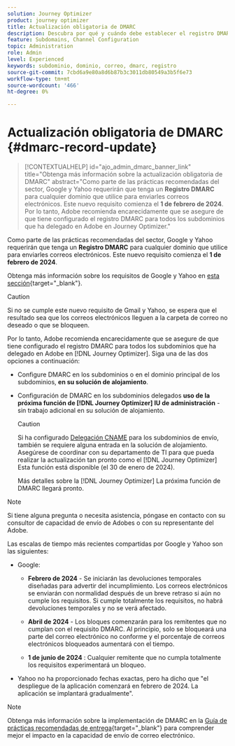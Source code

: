 ```yaml
---
solution: Journey Optimizer
product: journey optimizer
title: Actualización obligatoria de DMARC
description: Descubra por qué y cuándo debe establecer el registro DMARC en Journey Optimizer
feature: Subdomains, Channel Configuration
topic: Administration
role: Admin
level: Experienced
keywords: subdominio, dominio, correo, dmarc, registro
source-git-commit: 7cbd6a9e80a8d6b87b3c3011db80549a3b5f6e73
workflow-type: tm+mt
source-wordcount: '466'
ht-degree: 0%

---
```


# Actualización obligatoria de DMARC {#dmarc-record-update}

>[!CONTEXTUALHELP]
>id="ajo_admin_dmarc_banner_link"
>title="Obtenga más información sobre la actualización obligatoria de DMARC"
>abstract="Como parte de las prácticas recomendadas del sector, Google y Yahoo requerirán que tenga un **Registro DMARC** para cualquier dominio que utilice para enviarles correos electrónicos. Este nuevo requisito comienza el **1 de febrero de 2024**. <br>Por lo tanto, Adobe recomienda encarecidamente que se asegure de que tiene configurado el registro DMARC para todos los subdominios que ha delegado en Adobe en Journey Optimizer."

Como parte de las prácticas recomendadas del sector, Google y Yahoo requerirán que tenga un **Registro DMARC** para cualquier dominio que utilice para enviarles correos electrónicos. Este nuevo requisito comienza el **1 de febrero de 2024**.

Obtenga más información sobre los requisitos de Google y Yahoo en [esta sección](https://experienceleague.adobe.com/docs/deliverability-learn/deliverability-best-practice-guide/additional-resources/guidance-around-changes-to-google-and-yahoo.html?lang=en#dmarc%3A){target="_blank"}.

>[!CAUTION]
>
>Si no se cumple este nuevo requisito de Gmail y Yahoo, se espera que el resultado sea que los correos electrónicos lleguen a la carpeta de correo no deseado o que se bloqueen.

Por lo tanto, Adobe recomienda encarecidamente que se asegure de que tiene configurado el registro DMARC para todos los subdominios que ha delegado en Adobe en [!DNL Journey Optimizer]. Siga una de las dos opciones a continuación:

* Configure DMARC en los subdominios o en el dominio principal de los subdominios, **en su solución de alojamiento**.

* Configuración de DMARC en los subdominios delegados **uso de la próxima función de [!DNL Journey Optimizer] IU de administración** - sin trabajo adicional en su solución de alojamiento.

  >[!CAUTION]
  >
  >Si ha configurado [Delegación CNAME](delegate-subdomain.md#cname-subdomain-delegation) para los subdominios de envío, también se requiere alguna entrada en la solución de alojamiento. Asegúrese de coordinar con su departamento de TI para que pueda realizar la actualización tan pronto como el [!DNL Journey Optimizer] Esta función está disponible (el 30 de enero de 2024). <!--and be ready on February 1st, 2024-->

  Más detalles sobre la [!DNL Journey Optimizer] La próxima función de DMARC llegará pronto.

<!--
* If you have [fully delegated](delegate-subdomain.md#full-subdomain-delegation) your sending subdomains to Adobe, follow either one of the two options below:

    * Set up DMARC on your subdomains or on the parent domain of your subdomains **in your hosting solution**.

    * Set up DMARC on your delegated subdomains **using the upcoming feature in the [!DNL Journey Optimizer] administration UI** - with no extra work on your hosting solution.

* If you have set up [CNAME delegation](delegate-subdomain.md#cname-subdomain-delegation) for your sending subdomains, follow either one of the two options below:
    * Set up DMARC on your subdomains or on the parent domain of your subdomains **in your hosting solution**.
    * Set up DMARC on your delegated subdomains **using the upcoming feature in the [!DNL Journey Optimizer] administration UI**. However, it will also require entry in your hosting solution. Consequently, make sure you coordinate with your IT department so that they can perform the update as soon as the [!DNL Journey Optimizer] feature is available (on January, 30) - and be ready on February 1st, 2024.
    
-->

>[!NOTE]
>
>Si tiene alguna pregunta o necesita asistencia, póngase en contacto con su consultor de capacidad de envío de Adobes o con su representante del Adobe.

Las escalas de tiempo más recientes compartidas por Google y Yahoo son las siguientes:

* Google:

   * **Febrero de 2024** - Se iniciarán las devoluciones temporales diseñadas para advertir del incumplimiento. Los correos electrónicos se enviarán con normalidad después de un breve retraso si aún no cumple los requisitos. Si cumple totalmente los requisitos, no habrá devoluciones temporales y no se verá afectado.

   * **Abril de 2024** - Los bloques comenzarán para los remitentes que no cumplan con el requisito DMARC. Al principio, solo se bloqueará una parte del correo electrónico no conforme y el porcentaje de correos electrónicos bloqueados aumentará con el tiempo.

   * **1 de junio de 2024** : Cualquier remitente que no cumpla totalmente los requisitos experimentará un bloqueo.

* Yahoo no ha proporcionado fechas exactas, pero ha dicho que &quot;el despliegue de la aplicación comenzará en febrero de 2024. La aplicación se implantará gradualmente&quot;.

>[!NOTE]
>
>Obtenga más información sobre la implementación de DMARC en la [Guía de prácticas recomendadas de entrega](https://experienceleague.adobe.com/docs/deliverability-learn/deliverability-best-practice-guide/additional-resources/technotes/implement-dmarc.html#about){target="_blank"} para comprender mejor el impacto en la capacidad de envío de correo electrónico.
